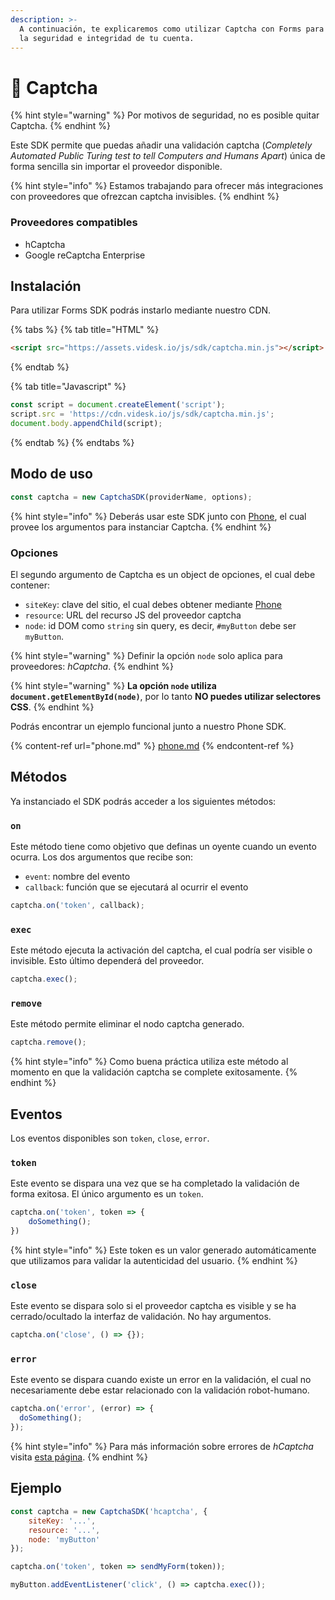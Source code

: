 ```yaml
---
description: >-
  A continuación, te explicaremos como utilizar Captcha con Forms para maximizar
  la seguridad e integridad de tu cuenta.
---
```


# 🤖 Captcha

{% hint style="warning" %}
Por motivos de seguridad, no es posible quitar Captcha.
{% endhint %}

Este SDK permite que puedas añadir una validación captcha (_Completely Automated Public Turing test to tell Computers and Humans Apart_) única de forma sencilla sin importar el proveedor disponible.

{% hint style="info" %}
Estamos trabajando para ofrecer más integraciones con proveedores que ofrezcan captcha invisibles.
{% endhint %}

### Proveedores compatibles

* hCaptcha
* Google reCaptcha Enterprise

## Instalación

Para utilizar Forms SDK podrás instarlo mediante nuestro CDN.

{% tabs %}
{% tab title="HTML" %}
```html
<script src="https://assets.videsk.io/js/sdk/captcha.min.js"></script>
```
{% endtab %}

{% tab title="Javascript" %}
```javascript
const script = document.createElement('script');
script.src = 'https://cdn.videsk.io/js/sdk/captcha.min.js';
document.body.appendChild(script);
```
{% endtab %}
{% endtabs %}

## Modo de uso

```javascript
const captcha = new CaptchaSDK(providerName, options);
```

{% hint style="info" %}
Deberás usar este SDK junto con [Phone](phone.md#obtener-formulario), el cual provee los argumentos para instanciar Captcha.
{% endhint %}

### Opciones

El segundo argumento de Captcha es un object de opciones, el cual debe contener:

* `siteKey`: clave del sitio, el cual debes obtener mediante [Phone](phone.md#obtener-formulario)
* `resource`: URL del recurso JS del proveedor captcha
* `node`: id DOM como `string` sin query, es decir, `#myButton` debe ser `myButton`.

{% hint style="warning" %}
Definir la opción `node` solo aplica para proveedores: _hCaptcha_.
{% endhint %}

{% hint style="warning" %}
**La opción `node` utiliza `document.getElementById(node)`**, por lo tanto **NO puedes utilizar selectores CSS**.
{% endhint %}

Podrás encontrar un ejemplo funcional junto a nuestro Phone SDK.

{% content-ref url="phone.md" %}
[phone.md](phone.md)
{% endcontent-ref %}

## Métodos

Ya instanciado el SDK podrás acceder a los siguientes métodos:

### `on`

Este método tiene como objetivo que definas un oyente cuando un evento ocurra. Los dos argumentos que recibe son:

* `event`: nombre del evento
* `callback`: función que se ejecutará al ocurrir el evento

```javascript
captcha.on('token', callback);
```

### `exec`

Este método ejecuta la activación del captcha, el cual podría ser visible o invisible. Esto último dependerá del proveedor.

```javascript
captcha.exec();
```

### `remove`

Este método permite eliminar el nodo captcha generado.

```javascript
captcha.remove();
```

{% hint style="info" %}
Como buena práctica utiliza este método al momento en que la validación captcha se complete exitosamente.
{% endhint %}

## Eventos

Los eventos disponibles son `token`, `close`, `error`.

### `token`

Este evento se dispara una vez que se ha completado la validación de forma exitosa. El único argumento es un `token`.

```javascript
captcha.on('token', token => {
    doSomething();
})
```

{% hint style="info" %}
Este token es un valor generado automáticamente que utilizamos para validar la autenticidad del usuario.
{% endhint %}

### `close`

Este evento se dispara solo si el proveedor captcha es visible y se ha cerrado/ocultado la interfaz de validación. No hay argumentos.

```javascript
captcha.on('close', () => {});
```

### `error`

Este evento se dispara cuando existe un error en la validación, el cual no necesariamente debe estar relacionado con la validación robot-humano.

```javascript
captcha.on('error', (error) => {
  doSomething();
});
```

{% hint style="info" %}
Para más información sobre errores de _hCaptcha_ visita [esta página](https://docs.hcaptcha.com/configuration#error-codes).
{% endhint %}

## Ejemplo

```javascript
const captcha = new CaptchaSDK('hcaptcha', {
    siteKey: '...',
    resource: '...',
    node: 'myButton'
});

captcha.on('token', token => sendMyForm(token));

myButton.addEventListener('click', () => captcha.exec());
```
